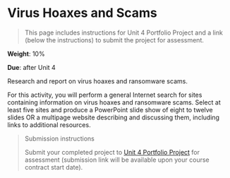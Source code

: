 # Virus Hoaxes and Scams

>This page includes instructions for Unit 4 Portfolio Project and a link (below the instructions) to submit the project for assessment.

**Weight**: 10%

**Due**: after Unit 4

Research and report on virus hoaxes and ransomware scams.

For this activity, you will perform a general Internet search for sites containing information on virus hoaxes and ransomware scams. Select at least five sites and produce a PowerPoint slide show of eight to twelve slides OR a multipage website describing and discussing them, including links to additional resources.

>Submission instructions
>
>Submit your completed project to [Unit 4 Portfolio Project](https://learning.athabascau.ca/d2l/common/dialogs/quickLink/quickLink.d2l?ou=12488&type=dropbox&rcode=62aace2087124ca9a77a3de3-17) for assessment (submission link will be available upon your course contract start date).
